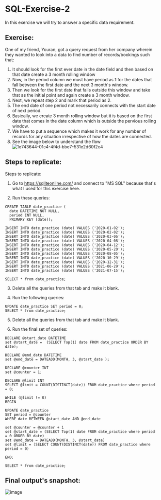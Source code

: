 # SQL-Exercise-2
In this exercise we will try to answer a specific data requirement.


## Exercise: 
One of my friend, Youran, got a query request from her company wherein they wanted to look into a data to find number of records/bookings such that:
1. It should look for the first ever date in the date field and then based on that date create a 3 month rolling window
2. Now, in the period column we must have period as 1 for the dates that fall between the first date and the next 3 month's window.
3. Then we look for the first date that falls outside this window and take that as the initial point and again create a 3 month window.
4. Next, we repeat step 2 and mark that period as 2.
5. The end date of one period not necessarily connects with the start date of next period.
6. Basically, we create 3 month rolling window but it is based on the first date that comes in the date column which is outside the pervious rolling window.
7. We have to put a sequence which makes it work for any number of records for any situation irrespective of how the dates are connected.
8. See the image below to understand the flow
![1e743644-01c4-4f4d-bbe7-531e2d60f2c4](https://user-images.githubusercontent.com/6689256/88373047-1e2edc80-cd65-11ea-9856-4b63b0084eea.jpg)


## Steps to replicate:
Steps to replicate:
1. Go to https://sqliteonline.com/ and connect to "MS SQL" because that's what I used for this exercise here.

2. Run these queries:
```
CREATE TABLE date_practice (
  date DATETIME NOT NULL,
  period INT NULL,
  PRIMARY KEY (date));
  
INSERT INTO date_practice (date) VALUES ('2020-01-02');
INSERT INTO date_practice (date) VALUES ('2020-02-02');
INSERT INTO date_practice (date) VALUES ('2020-03-06');
INSERT INTO date_practice (date) VALUES ('2020-04-08');
INSERT INTO date_practice (date) VALUES ('2020-04-12');
INSERT INTO date_practice (date) VALUES ('2020-05-20');
INSERT INTO date_practice (date) VALUES ('2020-08-05');
INSERT INTO date_practice (date) VALUES ('2020-10-29');
INSERT INTO date_practice (date) VALUES ('2020-12-31');
INSERT INTO date_practice (date) VALUES ('2021-06-29');
INSERT INTO date_practice (date) VALUES ('2021-07-15');

SELECT * from date_practice;
```

3. Delete all the queries from that tab and make it blank.

4. Run the following queries:
```
UPDATE date_practice SET period = 0;
SELECT * from date_practice;
```

5. Delete all the queries from that tab and make it blank.

6. Run the final set of queries:
```
DECLARE @start_date DATETIME 
set @start_date =  (SELECT Top(1) date FROM date_practice ORDER BY date);

DECLARE @end_date DATETIME 
set @end_date = DATEADD(MONTH, 3, @start_date );

DECLARE @counter INT
set @counter = 1;

DECLARE @limit INT
SELECT @limit = COUNT(DISTINCT(date)) FROM date_practice where period = 0;

WHILE (@limit != 0)
BEGIN

UPDATE date_practice
SET period = @counter
WHERE date BETWEEN @start_date AND @end_date

set @counter = @counter + 1
set @start_date = (SELECT Top(1) date FROM date_practice where period = 0 ORDER BY date)
set @end_date = DATEADD(MONTH, 3, @start_date)
set @limit = (SELECT COUNT(DISTINCT(date)) FROM date_practice where period = 0)

END;

SELECT * from date_practice;
```


## Final output's snapshot:
![image](https://user-images.githubusercontent.com/6689256/88373468-e1afb080-cd65-11ea-988b-1ab1e79f63c2.png)
